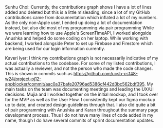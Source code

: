 Sunhu Choi: Currently, the contributions graph shows I have a lot of lines added and deleted but this is a little misleading, since a lot of my GitHub contributions came from 
documentation which inflated a lot of my numbers. As the only non-Apple user, I ended up doing a lot of documentation instead, but also did most of my programming via pair programming
While we were learning how to use Apple's ScreenTimeAPI, I worked alongside Anushka and helped do some coding on her laptop. While working with backend, I worked alongside Peter to
set up Firebase and Firestore which are being used for our login information currently. 

Kaveri Iyer: I think my contributions graph is not necessarily indicative of my actual contributions to the codebase. For some of my listed contributions, I was actually a reviewer, 
and not the person who made the code changes. This is shown in commits such as https://github.com/ucsb-cs148-w24/project-pj12-appblocker/commit/aac0a37bafe20796ad5386cf442d3bc562bdf395. 
My main tasks on the team was documenting meetings and leading the UX/UI decisions. Mujia and I worked together on the initial mockup, and I took over for the MVP as well as the User Flow. 
I consistently kept our figma mockup up to date, and created design guidelines through that. I also did quite a bit of pair programming with Anushka and Karan throughout the summary page 
development process. Thus I do not have many lines of code added in my name, though I do have several commits of sprint documentation updates.
